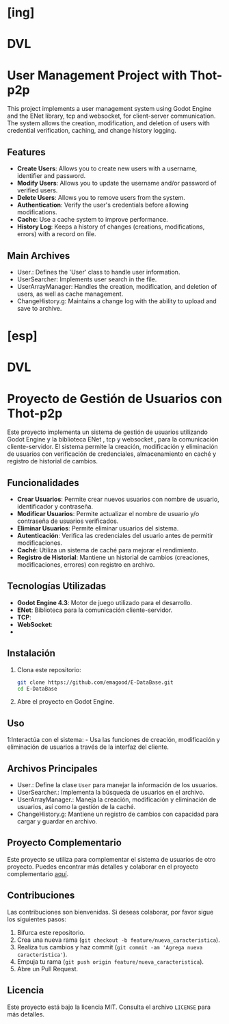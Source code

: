 # [ing]
# DVL
# User Management Project with Thot-p2p

This project implements a user management system using Godot Engine and the ENet library, tcp and websocket, for client-server communication. The system allows the creation, modification, and deletion of users with credential verification, caching, and change history logging.

## Features

- **Create Users**: Allows you to create new users with a username, identifier and password.
- **Modify Users**: Allows you to update the username and/or password of verified users.
- **Delete Users**: Allows you to remove users from the system.
- **Authentication**: Verify the user's credentials before allowing modifications.
- **Cache**: Use a cache system to improve performance.
- **History Log**: Keeps a history of changes (creations, modifications, errors) with a record on file.

## Main Archives

- User.: Defines the 'User' class to handle user information.
- UserSearcher: Implements user search in the file.
- UserArrayManager: Handles the creation, modification, and deletion of users, as well as cache management.
- ChangeHistory.g: Maintains a change log with the ability to upload and save to archive.



# [esp]
# DVL
# Proyecto de Gestión de Usuarios con Thot-p2p

Este proyecto implementa un sistema de gestión de usuarios utilizando Godot Engine y la biblioteca ENet , tcp y websocket , para la comunicación cliente-servidor. El sistema permite la creación, modificación y eliminación de usuarios con verificación de credenciales, almacenamiento en caché y registro de historial de cambios.

## Funcionalidades

- **Crear Usuarios**: Permite crear nuevos usuarios con nombre de usuario, identificador y contraseña.
- **Modificar Usuarios**: Permite actualizar el nombre de usuario y/o contraseña de usuarios verificados.
- **Eliminar Usuarios**: Permite eliminar usuarios del sistema.
- **Autenticación**: Verifica las credenciales del usuario antes de permitir modificaciones.
- **Caché**: Utiliza un sistema de caché para mejorar el rendimiento.
- **Registro de Historial**: Mantiene un historial de cambios (creaciones, modificaciones, errores) con registro en archivo.

## Tecnologías Utilizadas

- **Godot Engine 4.3**: Motor de juego utilizado para el desarrollo.
- **ENet**: Biblioteca para la comunicación cliente-servidor.
- **TCP**: 
- **WebSocket**:
- 
## Instalación

1. Clona este repositorio:
    ```sh
    git clone https://github.com/emagood/E-DataBase.git
    cd E-DataBase
    ```

2. Abre el proyecto en Godot Engine.

## Uso

1:Interactúa con el sistema:
    - Usa las funciones de creación, modificación y eliminación de usuarios a través de la interfaz del cliente.

## Archivos Principales

- User.: Define la clase `User` para manejar la información de los usuarios.
- UserSearcher.: Implementa la búsqueda de usuarios en el archivo.
- UserArrayManager.: Maneja la creación, modificación y eliminación de usuarios, así como la gestión de la caché.
- ChangeHistory.g: Mantiene un registro de cambios con capacidad para cargar y guardar en archivo.

## Proyecto Complementario

Este proyecto se utiliza para complementar el sistema de usuarios de otro proyecto. Puedes encontrar más detalles y colaborar en el proyecto complementario [aquí](https://github.com/emagood/SocketSyncLinker.git).

## Contribuciones

Las contribuciones son bienvenidas. Si deseas colaborar, por favor sigue los siguientes pasos:

1. Bifurca este repositorio.
2. Crea una nueva rama (`git checkout -b feature/nueva_caracteristica`).
3. Realiza tus cambios y haz commit (`git commit -am 'Agrega nueva característica'`).
4. Empuja tu rama (`git push origin feature/nueva_caracteristica`).
5. Abre un Pull Request.

## Licencia

Este proyecto está bajo la licencia MIT. Consulta el archivo `LICENSE` para más detalles.





 
